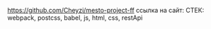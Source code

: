 https://github.com/Cheyzi/mesto-project-ff
ссылка на сайт: 
СТЕК: webpack, postcss, babel, js, html, css, restApi
